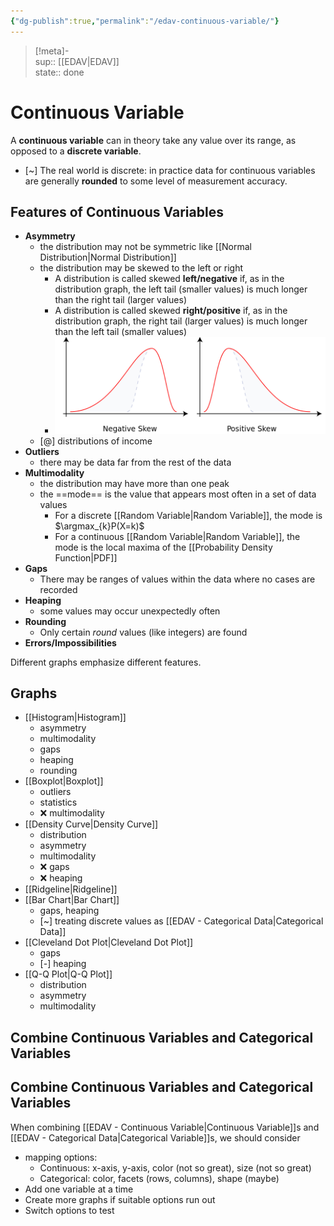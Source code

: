 ```yaml
---
{"dg-publish":true,"permalink":"/edav-continuous-variable/"}
---
```


> [!meta]-  
sup:: [[EDAV\|EDAV]]  
state:: done

# Continuous Variable

A **continuous variable** can in theory take any value over its range, as opposed to a **discrete variable**.

- [~] The real world is discrete: in practice data for continuous variables are generally **rounded** to some level of measurement accuracy.

## Features of Continuous Variables

- **Asymmetry**
    - the distribution may not be symmetric like [[Normal Distribution\|Normal Distribution]]
    - the distribution may be skewed to the left or right
        - A distribution is called skewed **left/negative** if, as in the distribution graph, the left tail (smaller values) is much longer than the right tail (larger values)
        - A distribution is called skewed **right/positive** if, as in the distribution graph, the right tail (larger values) is much longer than the left tail (smaller values)
        - ![](https://raw.githubusercontent.com/zcysxy/Figurebed/master/img/20221210173449.png)
    - [@] distributions of income
- **Outliers**
    - there may be data far from the rest of the data
- **Multimodality**
    - the distribution may have more than one peak
    - the ==mode== is the value that appears most often in a set of data values
        - For a discrete [[Random Variable\|Random Variable]], the mode is $\argmax_{k}P(X=k)$
        - For a continuous [[Random Variable\|Random Variable]], the mode is the local maxima of the [[Probability Density Function\|PDF]]
- **Gaps**
    - There may be ranges of values within the data where no cases are recorded
- **Heaping**
    - some values may occur unexpectedly often
- **Rounding**
    - Only certain *round* values (like integers) are found
- **Errors/Impossibilities**

Different graphs emphasize different features.

## Graphs

- [[Histogram\|Histogram]]
    - asymmetry
    - multimodality
    - gaps
    - heaping
    - rounding
- [[Boxplot\|Boxplot]]
    - outliers
    - statistics
    - ❌ multimodality
- [[Density Curve\|Density Curve]]
    - distribution
    - asymmetry
    - multimodality
    - ❌ gaps
    - ❌ heaping
- [[Ridgeline\|Ridgeline]]
- [[Bar Chart\|Bar Chart]]
    - gaps, heaping
    - [~] treating discrete values as [[EDAV - Categorical Data\|Categorical Data]]
- [[Cleveland Dot Plot\|Cleveland Dot Plot]]
    - gaps
    - [-] heaping
- [[Q-Q Plot\|Q-Q Plot]]
    - distribution
    - asymmetry
    - multimodality

## Combine Continuous Variables and Categorical Variables


<div class="transclusion internal-embed is-loaded"><div class="markdown-embed">



## Combine Continuous Variables and Categorical Variables

When combining [[EDAV - Continuous Variable\|Continuous Variable]]s and [[EDAV - Categorical Data\|Categorical Variable]]s, we should consider

- mapping options:
    - Continuous: x-axis, y-axis, color (not so great), size (not so great)
    - Categorical: color, facets (rows, columns), shape (maybe)
- Add one variable at a time
- Create more graphs if suitable options run out
- Switch options to test


</div></div>

